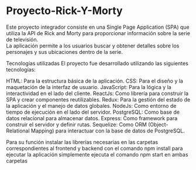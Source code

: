 # Proyecto-Rick-Y-Morty

Este proyecto integrador consiste en una Single Page Application (SPA) que utiliza la API de Rick and Morty para proporcionar información sobre la serie de televisión.  
La aplicación permite a los usuarios buscar y obtener detalles sobre los personajes y sus  ubicaciones dentro de la serie. 

Tecnologías utilizadas
El proyecto fue desarrollado utilizando las siguientes tecnologías:

HTML:  Para la estructura básica de la aplicación.
CSS: Para el diseño y la maquetación de la interfaz de usuario.
JavaScript: Para la lógica y la interactividad en el lado del cliente.
ReactJs: Como librería para construir la SPA y crear componentes reutilizables.
Redux: Para la gestión del estado de la aplicación y el manejo de datos globales.
NodeJs: Como entorno de tiempo de ejecución en el lado del servidor.
PostgreSQL: Como base de datos relacional para almacenar datos.
Express: Como framework para construir el servidor y definir rutas.
Sequelize: Como ORM (Object-Relational Mapping) para interactuar con la base de datos de PostgreSQL.


Para su función instalar las librerías necesarias en las carpetas correspondientes al frontend y backend con el comando
npm install
para ejecutar la aplicación simplemente ejecuta el comando npm start en ambas carpetas 

